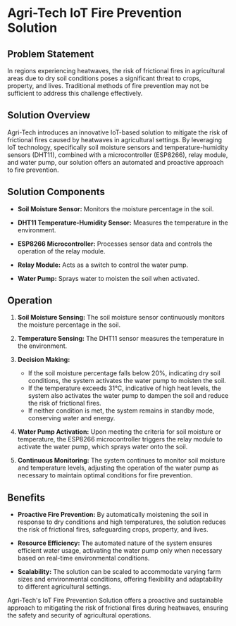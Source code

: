 # Agri-Tech IoT Fire Prevention Solution

## Problem Statement

In regions experiencing heatwaves, the risk of frictional fires in agricultural areas due to dry soil conditions poses a significant threat to crops, property, and lives. Traditional methods of fire prevention may not be sufficient to address this challenge effectively.

## Solution Overview

Agri-Tech introduces an innovative IoT-based solution to mitigate the risk of frictional fires caused by heatwaves in agricultural settings. By leveraging IoT technology, specifically soil moisture sensors and temperature-humidity sensors (DHT11), combined with a microcontroller (ESP8266), relay module, and water pump, our solution offers an automated and proactive approach to fire prevention.

## Solution Components

- **Soil Moisture Sensor:** Monitors the moisture percentage in the soil.
  
- **DHT11 Temperature-Humidity Sensor:** Measures the temperature in the environment.
  
- **ESP8266 Microcontroller:** Processes sensor data and controls the operation of the relay module.
  
- **Relay Module:** Acts as a switch to control the water pump.
  
- **Water Pump:** Sprays water to moisten the soil when activated.

## Operation

1. **Soil Moisture Sensing:** The soil moisture sensor continuously monitors the moisture percentage in the soil.
   
2. **Temperature Sensing:** The DHT11 sensor measures the temperature in the environment.
   
3. **Decision Making:** 
   - If the soil moisture percentage falls below 20%, indicating dry soil conditions, the system activates the water pump to moisten the soil.
   - If the temperature exceeds 31°C, indicative of high heat levels, the system also activates the water pump to dampen the soil and reduce the risk of frictional fires.
   - If neither condition is met, the system remains in standby mode, conserving water and energy.

4. **Water Pump Activation:** Upon meeting the criteria for soil moisture or temperature, the ESP8266 microcontroller triggers the relay module to activate the water pump, which sprays water onto the soil.

5. **Continuous Monitoring:** The system continues to monitor soil moisture and temperature levels, adjusting the operation of the water pump as necessary to maintain optimal conditions for fire prevention.

## Benefits

- **Proactive Fire Prevention:** By automatically moistening the soil in response to dry conditions and high temperatures, the solution reduces the risk of frictional fires, safeguarding crops, property, and lives.

- **Resource Efficiency:** The automated nature of the system ensures efficient water usage, activating the water pump only when necessary based on real-time environmental conditions.

- **Scalability:** The solution can be scaled to accommodate varying farm sizes and environmental conditions, offering flexibility and adaptability to different agricultural settings.

Agri-Tech's IoT Fire Prevention Solution offers a proactive and sustainable approach to mitigating the risk of frictional fires during heatwaves, ensuring the safety and security of agricultural operations.
